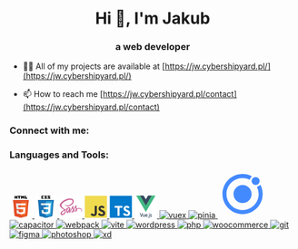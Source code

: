 <h1 align="center">Hi 👋, I'm Jakub</h1>
<h3 align="center">a web developer</h3>

- 👨‍💻 All of my projects are available at [https://jw.cybershipyard.pl/](https://jw.cybershipyard.pl/)

- 📫 How to reach me [https://jw.cybershipyard.pl/contact](https://jw.cybershipyard.pl/contact)

<h3 align="left">Connect with me:</h3>
<p align="left">
</p>

<h3 align="left">Languages and Tools:</h3>
<p align="left"> 
  <a title=html href="https://www.w3.org/html/" target="_blank" rel="noreferrer"> <img src="https://raw.githubusercontent.com/devicons/devicon/master/icons/html5/html5-original-wordmark.svg" alt="html5" width="40" height="40"/> </a>
  <a title=css href="https://www.w3schools.com/css/" target="_blank" rel="noreferrer"> <img src="https://raw.githubusercontent.com/devicons/devicon/master/icons/css3/css3-original-wordmark.svg" alt="css3" width="40" height="40"/> </a>
  <a title=scss href="https://sass-lang.com" target="_blank" rel="noreferrer"> <img src="https://raw.githubusercontent.com/devicons/devicon/master/icons/sass/sass-original.svg" alt="sass" width="40" height="40"/> </a>
  <a title=javascript href="https://developer.mozilla.org/en-US/docs/Web/JavaScript" target="_blank" rel="noreferrer"> <img src="https://raw.githubusercontent.com/devicons/devicon/master/icons/javascript/javascript-original.svg" alt="javascript" width="40" height="40"/> </a>
  <a title=typescript href="https://www.typescriptlang.org/" target="_blank" rel="noreferrer"> <img src="https://raw.githubusercontent.com/devicons/devicon/master/icons/typescript/typescript-original.svg" alt="typescript" width="40" height="40"/> </a>
  <a title=vuejs href="https://vuejs.org/" target="_blank" rel="noreferrer"> <img src="https://raw.githubusercontent.com/devicons/devicon/master/icons/vuejs/vuejs-original-wordmark.svg" alt="vuejs" width="40" height="40"/> </a>
  <a title=vuex href="https://vuex.vuejs.org/" target="_blank" rel="noreferrer"> <img src="https://cdn.worldvectorlogo.com/logos/vuex-1.svg" alt="vuex" width="40" height="40"/> </a>
  <a title=pinia href="https://pinia.vuejs.org/" target="_blank" rel="noreferrer"> <img src="https://cdn.worldvectorlogo.com/logos/pinia-1.svg" alt="pinia" width="40" height="40"/> </a>
  <a title="ionic framework" href="https://ionicframework.com/" target="_blank" rel="noreferrer"> <svg data-v-fdf6b8d0="" xmlns="http://www.w3.org/2000/svg" width="86" height="85" fill="none" viewBox="0 0 85 85" preserveAspectRatio="xMidYMid meet"><path fill="#448AFF" d="M42.882 58.438c8.802 0 15.938-7.136 15.938-15.938s-7.136-15.937-15.938-15.937S26.945 33.698 26.945 42.5s7.135 15.938 15.937 15.938m23.021-31.875a7.083 7.083 0 1 0 0-14.167 7.083 7.083 0 0 0 0 14.167"></path><path fill="#448AFF" d="M74.236 26.058a10.6 10.6 0 0 1-6.03 3.788 28.2 28.2 0 0 1 3.01 12.654c0 15.649-12.685 28.333-28.334 28.333S14.549 58.15 14.549 42.5s12.684-28.333 28.333-28.333c4.553 0 8.842 1.1 12.653 3.008a10.6 10.6 0 0 1 3.787-6.03 35.2 35.2 0 0 0-16.44-4.062C23.322 7.083 7.465 22.94 7.465 42.5s15.856 35.417 35.417 35.417c19.56 0 35.417-15.856 35.417-35.417 0-5.94-1.479-11.526-4.063-16.442"></path></svg> </a>
  <a title=capacitor href="https://capacitorjs.com/" target="_blank" rel="noreferrer"> <img src="https://cdn.worldvectorlogo.com/logos/capacitor-js.svg" alt="capacitor" width="40" height="40"/> </a>
  <a title=webpack href="https://webpack.js.org" target="_blank" rel="noreferrer"> <img src="https://cdn.worldvectorlogo.com/logos/webpack-icon.svg" alt="webpack" width="40" height="40"/> </a>
  <a title=vite href="https://vite.dev/" target="_blank" rel="noreferrer"> <img src="https://cdn.worldvectorlogo.com/logos/vitejs.svg" alt="vite" width="40" height="40"/> </a>
  <a title=wordpress href="https://wordpress.org/" target="_blank" rel="noreferrer"> <img src="https://cdn.worldvectorlogo.com/logos/wordpress-icon-1.svg" alt="wordpress" width="40" height="40"/> </a>
  <a title=php href="https://www.php.net/" target="_blank" rel="noreferrer"> <img src="https://jw.cybershipyard.pl/assets/php-B2vU1tsp.svg" alt="php" width="40" height="40"/> </a>
  <a title=woocommerce href="https://woocommerce.com/" target="_blank" rel="noreferrer"> <img src="https://cdn.worldvectorlogo.com/logos/woocommerce-1.svg" alt="woocommerce" width="40" height="40"/> </a>
  <a title=git href="https://git-scm.com/" target="_blank" rel="noreferrer"> <img src="https://www.vectorlogo.zone/logos/git-scm/git-scm-icon.svg" alt="git" width="40" height="40"/> </a>
  <a title=figma href="https://www.figma.com/" target="_blank" rel="noreferrer"> <img src="https://www.vectorlogo.zone/logos/figma/figma-icon.svg" alt="figma" width="40" height="40"/> </a>
  <a title="adobe photoshop" href="https://www.photoshop.com/en" target="_blank" rel="noreferrer"> <img src="https://cdn.worldvectorlogo.com/logos/adobe-photoshop-2.svg" alt="photoshop" width="40" height="40"/> </a>
  <a title="adobe xd" href="https://www.adobe.com/" target="_blank" rel="noreferrer"> <img src="https://cdn.worldvectorlogo.com/logos/adobe-xd-2.svg" alt="xd" width="40" height="40"/> </a>
  </p>
